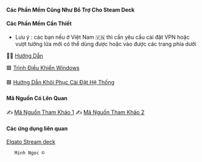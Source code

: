 #### Các Phần Mềm Cũng Như Bổ Trợ Cho Steam Deck 

#### Các Phần Mềm Cần Thiết 

- Lưu ý : các bạn nếu ở Việt Nam 🇻🇳 thì cần yêu cầu cài đặt VPN hoặc vượt tường lửa mới có thể dùng được hoặc vào được các trang phía dưới

 👨‍🏫 [ Hướng Dẫn ](404)
 
 
 🟩  [Trình Điều Khiển Windows](https://help.steampowered.com/vi/faqs/view/6121-ECCD-D643-BAA8)

 
 🟩  [ Hướng Dẫn Khôi Phục Cài Đặt Hệ Thống](https://help.steampowered.com/vi/faqs/view/1B71-EDF2-EB6D-2BB3)

#### Mã Nguồn Có Lên Quan 

  ✍️ [Mã Nguồn Tham Khảo 1](https://github.com/Number10Ox/stream-deck-driver) 
  ✍️ [ Mã Nguồn Tham Khảo 2](https://github.com/mKenfenheuer/steam-deck-windows-usermode-driver) 

#### Các ứng dụng liên quan 

[ Elgato Stream deck ](https://elgato-stream-deck.en.uptodown.com/windows/download)

       Minh Ngoc ©
